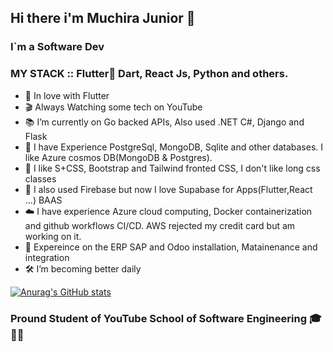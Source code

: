 ## Hi there i'm Muchira Junior 👋

### I`m a Software Dev 

### MY STACK :: Flutter💙 Dart, React Js, Python and others.

- 💙 In love with Flutter 
- 🎬 Always Watching some tech on YouTube
- 📚 I’m currently on Go backed APIs, Also used .NET C#, Django and Flask
- 🍔 I have Experience PostgreSql, MongoDB, Sqlite  and other databases. I like Azure cosmos DB(MongoDB & Postgres).
- 🍕 I like S+CSS, Bootstrap and  Tailwind fronted CSS, I don't like long css classes
- 🚀 I also used Firebase but now I love Supabase for Apps(Flutter,React ...) BAAS 
- ☁️ I have experience Azure cloud computing, Docker containerization and github workflows CI/CD. AWS rejected my credit card but am working on it.
- :tada: Expereince on the ERP SAP and Odoo installation, Matainenance and integration
- 🛠️ I’m  becoming better daily 

[![Anurag's GitHub stats](https://github-readme-stats.vercel.app/api?username=muchirajunior&theme=radical)](https://github.com/anuraghazra/github-readme-stats)

###  Pround Student of YouTube School of Software Engineering  :mortar_board: :man_factory_worker:
